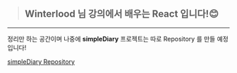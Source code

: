 >## Winterlood 님 강의에서 배우는 React 입니다!:blush:
---
정리만 하는 공간이며 나중에 **simpleDiary** 프로젝트는 따로 Repository 를 만들 예정입니다!

[simpleDiary Repository](https://github.com/JihooDev/SimpleDiary)
